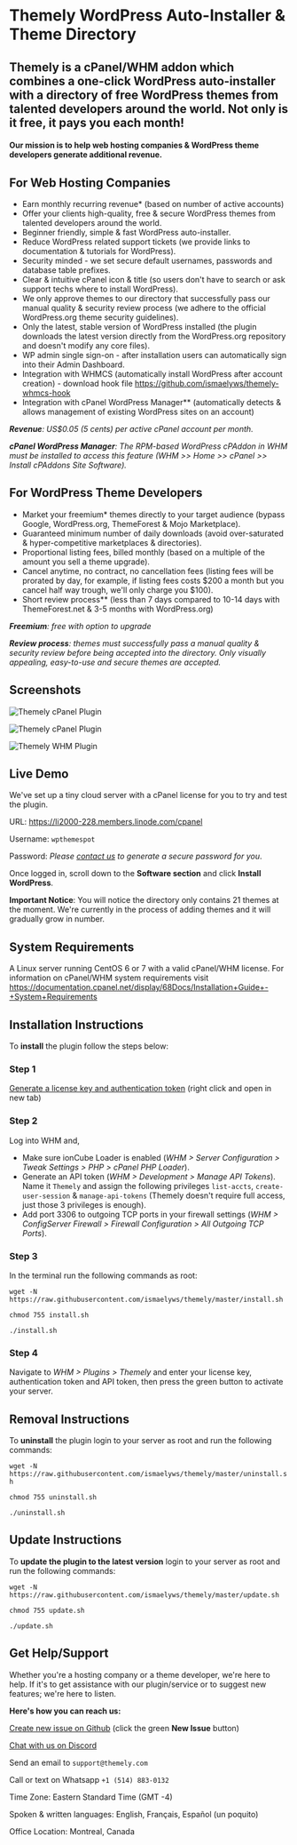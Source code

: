 # Themely WordPress Auto-Installer & Theme Directory

## Themely is a cPanel/WHM addon which combines a one-click WordPress auto-installer with a directory of free WordPress themes from talented developers around the world. Not only is it free, it pays you each month!

#### Our mission is to help web hosting companies & WordPress theme developers generate additional revenue.


## For Web Hosting Companies

- Earn monthly recurring revenue* (based on number of active accounts)
- Offer your clients high-quality, free & secure WordPress themes from talented developers around the world.
- Beginner friendly, simple & fast WordPress auto-installer.
- Reduce WordPress related support tickets (we provide links to documentation & tutorials for WordPress).
- Security minded - we set secure default usernames, passwords and database table prefixes.
- Clear & intuitive cPanel icon & title (so users don't have to search or ask support techs where to install WordPress).
- We only approve themes to our directory that successfully pass our manual quality & security review process (we adhere to the official WordPress.org theme security guidelines).
- Only the latest, stable version of WordPress installed (the plugin downloads the latest version directly from the WordPress.org repository and doesn't modify any core files).
- WP admin single sign-on - after installation users can automatically sign into their Admin Dashboard.
- Integration with WHMCS (automatically install WordPress after account creation) - download hook file https://github.com/ismaelyws/themely-whmcs-hook
- Integration with cPanel WordPress Manager** (automatically detects & allows management of existing WordPress sites on an account)

***Revenue**: US$0.05 (5 cents) per active cPanel account per month.*

***cPanel WordPress Manager**: The RPM-based WordPress cPAddon in WHM must be installed to access this feature (WHM >> Home >> cPanel >> Install cPAddons Site Software).*


## For WordPress Theme Developers

- Market your freemium* themes directly to your target audience (bypass Google, WordPress.org, ThemeForest & Mojo Marketplace).
- Guaranteed minimum number of daily downloads (avoid over-saturated & hyper-competitive marketplaces & directories).
- Proportional listing fees, billed monthly (based on a multiple of the amount you sell a theme upgrade).
- Cancel anytime, no contract, no cancellation fees (listing fees will be prorated by day, for example, if listing fees costs $200 a month but you cancel half way trough, we'll only charge you $100).
- Short review process** (less than 7 days compared to 10-14 days with ThemeForest.net & 3-5 months with WordPress.org)

***Freemium**: free with option to upgrade*

***Review process**: themes must successfully pass a manual quality & security review before being accepted into the directory. Only visually appealing, easy-to-use and secure themes are accepted.*


## Screenshots

![Themely cPanel Plugin](https://raw.githubusercontent.com/ismaelyws/themely/master/assets/themely-cpanel-screenshot-before.png)

![Themely cPanel Plugin](https://raw.githubusercontent.com/ismaelyws/themely/master/assets/themely-cpanel-screenshot-after.png)

![Themely WHM Plugin](https://raw.githubusercontent.com/ismaelyws/themely/master/assets/themely-whm-screenshot.png)


## Live Demo

We've set up a tiny cloud server with a cPanel license for you to try and test the plugin.

URL: https://li2000-228.members.linode.com/cpanel

Username: `wpthemespot`

Password: *Please [contact us](#get-helpsupport) to generate a secure password for you*.

Once logged in, scroll down to the **Software section** and click **Install WordPress**.

**Important Notice**: You will notice the directory only contains 21 themes at the moment. We're currently in the process of adding themes and it will gradually grow in number.

## System Requirements

A Linux server running CentOS 6 or 7 with a valid cPanel/WHM license. For information on cPanel/WHM system requirements visit https://documentation.cpanel.net/display/68Docs/Installation+Guide+-+System+Requirements


## Installation Instructions

To **install** the plugin follow the steps below:

### Step 1

[Generate a license key and authentication token](https://directory.themely.com/keygen/api/licenses/generate/) (right click and open in new tab)

### Step 2

Log into WHM and,

- Make sure ionCube Loader is enabled (*WHM > Server Configuration > Tweak Settings > PHP > cPanel PHP Loader*).
- Generate an API token (*WHM > Development > Manage API Tokens*). Name it `Themely` and assign the following privileges `list-accts`, `create-user-session` & `manage-api-tokens` (Themely doesn't require full access, just those 3 privileges is enough).
- Add port 3306 to outgoing TCP ports in your firewall settings (*WHM > ConfigServer Firewall > Firewall Configuration > All Outgoing TCP Ports*).

### Step 3

In the terminal run the following commands as root:

`wget -N https://raw.githubusercontent.com/ismaelyws/themely/master/install.sh`

`chmod 755 install.sh`

`./install.sh`

### Step 4

Navigate to *WHM > Plugins > Themely* and enter your license key, authentication token and API token, then press the green button to activate your server.


## Removal Instructions

To **uninstall** the plugin login to your server as root and run the following commands:

`wget -N https://raw.githubusercontent.com/ismaelyws/themely/master/uninstall.sh`

`chmod 755 uninstall.sh`

`./uninstall.sh`


## Update Instructions

To **update the plugin to the latest version** login to your server as root and run the following commands:

`wget -N https://raw.githubusercontent.com/ismaelyws/themely/master/update.sh`

`chmod 755 update.sh`

`./update.sh`


## Get Help/Support

Whether you're a hosting company or a theme developer, we're here to help. If it's to get assistance with our plugin/service or to suggest new features; we're here to listen.

**Here's how you can reach us:**

[Create new issue on Github](https://github.com/ismaelyws/themely/issues) (click the green **New Issue** button)

[Chat with us on Discord](https://discord.gg/f3m2Pmp)

Send an email to `support@themely.com`

Call or text on Whatsapp `+1 (514) 883-0132`

Time Zone: Eastern Standard Time (GMT -4)

Spoken & written languages: English, Français, Español (un poquito)

Office Location: Montreal, Canada